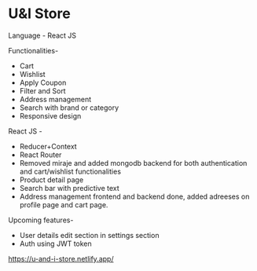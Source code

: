 # U&I Store

Language - React JS

Functionalities-

- Cart
- Wishlist
- Apply Coupon
- Filter and Sort
- Address management
- Search with brand or category
- Responsive design

React JS -

- Reducer+Context
- React Router
- Removed miraje and added mongodb backend for both authentication and cart/wishlist functionalities
- Product detail page
- Search bar with predictive text
- Address management frontend and backend done, added adreeses on profile page and cart page.

Upcoming features-

- User details edit section in settings section
- Auth using JWT token

https://u-and-i-store.netlify.app/
